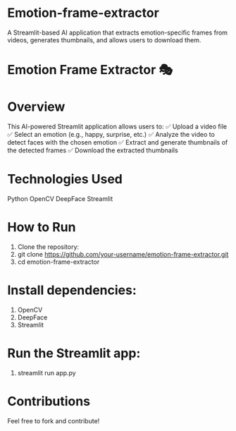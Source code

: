 # Emotion-frame-extractor
A Streamlit-based AI application that extracts emotion-specific frames from videos, generates thumbnails, and allows users to download them.


# Emotion Frame Extractor 🎭
# Overview
This AI-powered Streamlit application allows users to:
✅ Upload a video file
✅ Select an emotion (e.g., happy, surprise, etc.)
✅ Analyze the video to detect faces with the chosen emotion
✅ Extract and generate thumbnails of the detected frames
✅ Download the extracted thumbnails

# Technologies Used
Python
OpenCV
DeepFace
Streamlit

# How to Run
1. Clone the repository:
2. git clone https://github.com/your-username/emotion-frame-extractor.git
3. cd emotion-frame-extractor

# Install dependencies:
1. OpenCV
2. DeepFace
3. Streamlit

# Run the Streamlit app:
1. streamlit run app.py

# Contributions
Feel free to fork and contribute!
